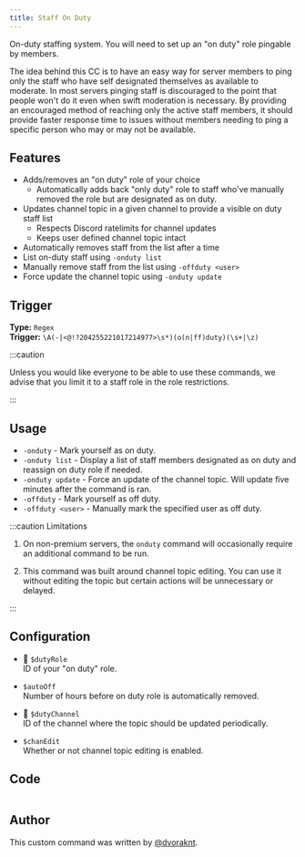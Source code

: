 ```yaml
---
title: Staff On Duty
---
```


On-duty staffing system. You will need to set up an "on duty" role pingable by members.

The idea behind this CC is to have an easy way for server members to ping only the staff who have self designated themselves as available to moderate. In most servers pinging staff is discouraged to the point that people won't do it even when swift moderation is necessary. By providing an encouraged method of reaching only the active staff members, it should provide faster response time to issues without members needing to ping a specific person who may or may not be available.

## Features

- Adds/removes an "on duty" role of your choice
  - Automatically adds back "only duty" role to staff who've manually removed the role but are designated as on duty.
- Updates channel topic in a given channel to provide a visible on duty staff list
  - Respects Discord ratelimits for channel updates
  - Keeps user defined channel topic intact
- Automatically removes staff from the list after a time
- List on-duty staff using `-onduty list`
- Manually remove staff from the list using `-offduty <user>`
- Force update the channel topic using `-onduty update`

## Trigger

**Type:** `Regex`<br />
**Trigger:** `\A(-|<@!?204255221017214977>\s*)(o(n|ff)duty)(\s+|\z)`

:::caution

Unless you would like everyone to be able to use these commands, we advise that you limit it to a staff role in the role restrictions.

:::

## Usage

- `-onduty` - Mark yourself as on duty.
- `-onduty list` - Display a list of staff members designated as on duty and reassign on duty role if needed.
- `-onduty update` - Force an update of the channel topic. Will update five minutes after the command is ran.
- `-offduty` - Mark yourself as off duty.
- `-offduty <user>` - Manually mark the specified user as off duty.

:::caution Limitations

1. On non-premium servers, the `onduty` command will occasionally require an additional command to be run.

2. This command was built around channel topic editing. You can use it without editing the topic but certain actions will be unnecessary or delayed.

:::

## Configuration

- 📌 `$dutyRole`<br />
  ID of your "on duty" role.

- `$autoOff`<br />
  Number of hours before on duty role is automatically removed.

- 📌 `$dutyChannel`<br />
  ID of the channel where the topic should be updated periodically.

- `$chanEdit`<br />
  Whether or not channel topic editing is enabled.

## Code

```gotmpl file=../../../src/moderation/staff_on_duty.go.tmpl

```

## Author

This custom command was written by [@dvoraknt](https://github.com/dvoraknt).

